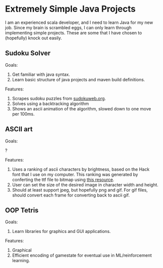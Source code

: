 # Extremely Simple Java Projects

I am an experienced scala developer, and I need to learn Java for my new job.
Since my brain is scrambled eggs, I can only learn through implementing simple
projects.  These are some that I have chosen to (hopefully) knock out easily.

## Sudoku Solver

Goals:

1. Get familiar with java syntax.
2. Learn basic structure of java projects and maven build definitions.

Features:

1. Scrapes sudoku puzzles from [sudokuweb.org](sudokuweb.org).
2. Solves using a backtracking algorithm
3. Shows an ascii animation of the algorithm, slowed down to one move per 100ms.

## ASCII art

Goals:

?

Features:

1. Uses a ranking of ascii characters by brightness, based on the Hack font that
   I use on my computer.  This ranking was generated by conferting the ttf file
   to bitmap using [this resource](https://onlineconvertfree.com/convert-format/ttf-to-bmp/).
2. User can set the size of the desired image in character width and height.
3. Should at least support jpeg, but hopefully png and gif.  For gif files,
   should convert each frame for converting back to ascii gif.

## OOP Tetris

Goals:

1. Learn libraries for graphics and GUI applications.

Features:

1. Graphical
2. Efficient encoding of gamestate for eventual use in ML/reinforcement
   learning.
